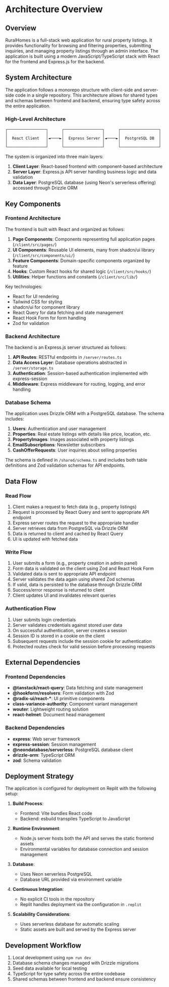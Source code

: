 # Architecture Overview

## Overview

RuralHomes is a full-stack web application for rural property listings. It provides functionality for browsing and filtering properties, submitting inquiries, and managing property listings through an admin interface. The application is built using a modern JavaScript/TypeScript stack with React for the frontend and Express.js for the backend.

## System Architecture

The application follows a monorepo structure with client-side and server-side code in a single repository. This architecture allows for shared types and schemas between frontend and backend, ensuring type safety across the entire application.

### High-Level Architecture

```
┌─────────────────┐      ┌─────────────────┐      ┌─────────────────┐
│                 │      │                 │      │                 │
│  React Client   │◄────►│  Express Server │◄────►│  PostgreSQL DB  │
│                 │      │                 │      │                 │
└─────────────────┘      └─────────────────┘      └─────────────────┘
```

The system is organized into three main layers:

1. **Client Layer**: React-based frontend with component-based architecture
2. **Server Layer**: Express.js API server handling business logic and data validation
3. **Data Layer**: PostgreSQL database (using Neon's serverless offering) accessed through Drizzle ORM

## Key Components

### Frontend Architecture

The frontend is built with React and organized as follows:

1. **Page Components**: Components representing full application pages (`/client/src/pages/`)
2. **UI Components**: Reusable UI elements, many from shadcn/ui library (`/client/src/components/ui/`)
3. **Feature Components**: Domain-specific components organized by feature
4. **Hooks**: Custom React hooks for shared logic (`/client/src/hooks/`)
5. **Utilities**: Helper functions and constants (`/client/src/lib/`)

Key technologies:
- React for UI rendering
- Tailwind CSS for styling
- shadcn/ui for component library
- React Query for data fetching and state management
- React Hook Form for form handling
- Zod for validation

### Backend Architecture

The backend is an Express.js server structured as follows:

1. **API Routes**: RESTful endpoints in `/server/routes.ts`
2. **Data Access Layer**: Database operations abstracted in `/server/storage.ts`
3. **Authentication**: Session-based authentication implemented with express-session
4. **Middleware**: Express middleware for routing, logging, and error handling

### Database Schema

The application uses Drizzle ORM with a PostgreSQL database. The schema includes:

1. **Users**: Authentication and user management
2. **Properties**: Real estate listings with details like price, location, etc.
3. **PropertyImages**: Images associated with property listings
4. **EmailSubscriptions**: Newsletter subscribers
5. **CashOfferRequests**: User inquiries about selling properties

The schema is defined in `/shared/schema.ts` and includes both table definitions and Zod validation schemas for API endpoints.

## Data Flow

### Read Flow

1. Client makes a request to fetch data (e.g., property listings)
2. Request is processed by React Query and sent to appropriate API endpoint
3. Express server routes the request to the appropriate handler
4. Server retrieves data from PostgreSQL via Drizzle ORM
5. Data is returned to client and cached by React Query
6. UI is updated with fetched data

### Write Flow

1. User submits a form (e.g., property creation in admin panel)
2. Form data is validated on the client using Zod and React Hook Form
3. Validated data is sent to appropriate API endpoint
4. Server validates the data again using shared Zod schemas
5. If valid, data is persisted to the database through Drizzle ORM
6. Success/error response is returned to client
7. Client updates UI and invalidates relevant queries

### Authentication Flow

1. User submits login credentials
2. Server validates credentials against stored user data
3. On successful authentication, server creates a session
4. Session ID is stored in a cookie on the client
5. Subsequent requests include the session cookie for authentication
6. Protected routes check for valid session before processing requests

## External Dependencies

### Frontend Dependencies

- **@tanstack/react-query**: Data fetching and state management
- **@hookform/resolvers**: Form validation with Zod
- **@radix-ui/react-\***: UI primitive components
- **class-variance-authority**: Component variant management
- **wouter**: Lightweight routing solution
- **react-helmet**: Document head management

### Backend Dependencies

- **express**: Web server framework
- **express-session**: Session management
- **@neondatabase/serverless**: PostgreSQL database client
- **drizzle-orm**: TypeScript ORM
- **zod**: Schema validation

## Deployment Strategy

The application is configured for deployment on Replit with the following setup:

1. **Build Process**:
   - Frontend: Vite bundles React code
   - Backend: esbuild transpiles TypeScript to JavaScript

2. **Runtime Environment**:
   - Node.js server hosts both the API and serves the static frontend assets
   - Environmental variables for database connection and session management

3. **Database**:
   - Uses Neon serverless PostgreSQL
   - Database URL provided via environment variable

4. **Continuous Integration**:
   - No explicit CI tools in the repository
   - Replit handles deployment via the configuration in `.replit`

5. **Scalability Considerations**:
   - Uses serverless database for automatic scaling
   - Static assets are built and served by the Express server

## Development Workflow

1. Local development using `npm run dev`
2. Database schema changes managed with Drizzle migrations
3. Seed data available for local testing
4. TypeScript for type safety across the entire codebase
5. Shared schemas between frontend and backend ensure consistency